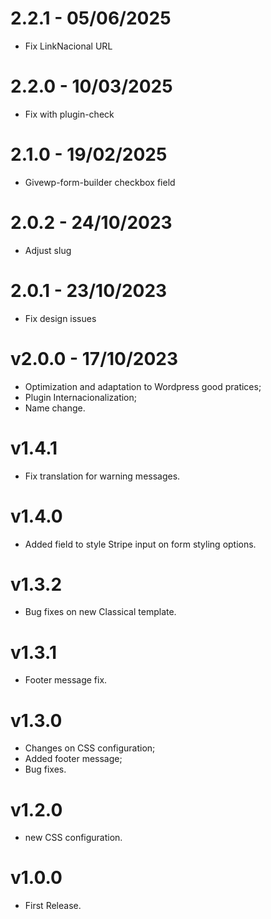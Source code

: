 # 2.2.1 - 05/06/2025
* Fix LinkNacional URL

# 2.2.0 - 10/03/2025
* Fix with plugin-check

# 2.1.0 - 19/02/2025
* Givewp-form-builder checkbox field

# 2.0.2 - 24/10/2023
* Adjust slug

# 2.0.1 - 23/10/2023
* Fix design issues

# v2.0.0 - 17/10/2023
* Optimization and adaptation to Wordpress good pratices;
* Plugin Internacionalization;
* Name change.

# v1.4.1
* Fix translation for warning messages.

# v1.4.0
* Added field to style Stripe input on form styling options.

# v1.3.2
* Bug fixes on new Classical template.

# v1.3.1
* Footer message fix.

# v1.3.0
* Changes on CSS configuration;
* Added footer message;
* Bug fixes.

# v1.2.0
* new CSS configuration.

# v1.0.0
* First Release.

